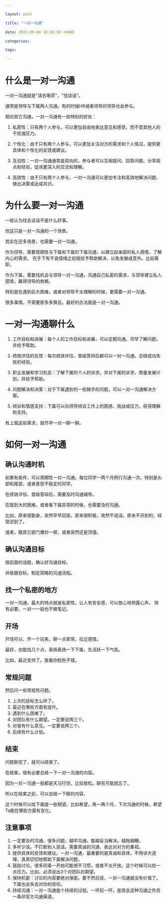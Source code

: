 ```yaml
---

layout: post

title: "一对一沟通"

date: 2023-09-04 18:36:50 +0800

categories:

tags:
   
---
```


# 什么是一对一沟通
一对一沟通就是"请去喝茶"，"找谈话"。

通常是领导与下属两人沟通。有的时候HR或者领导的领导也会参与。

相对其它沟通，一对一沟通有一些特别的好处：

1. 私密性：只有两个人参与，可以更加自由地表达意见和感受，而不受其他人的干扰或压力。

2. 个性化：由于只有两个人参与，可以更加关注对方的需求和个人情况，提供更具体和个性化的反馈或建议。

3. 互动性：一对一沟通通常是双向的，参与者可以互相提问、回答问题、分享观点和经验，促进更深入的交流和理解。

4. 高效性：由于只有两个人参与，一对一沟通可以更加专注和高效地解决问题、做出决策或达成共识。


# 为什么要一对一沟通

一般认为找去谈话不是什么好事。

但这只是一对一沟通的一个场景。

其实在还多场景，也需要一对一沟通。

作为领导，需要周期性与下属和下属的下属沟通，以建立起亲密的私人感情，了解内心的需求。
在手下有不良情绪之初就给予帮助解决，以免发展成意外。比如离职。

作为下属，需要找机会与领导一对一沟通，沟通自己私密的需求，与领导建立私人感情，赢得领导的依赖。

特别是在遇到巨大困难，或者对领导不太理解的时候，更需要一对一沟通。

很多事情，不需要那多多猜忌。最好的办法就是一对一沟通。

# 一对一沟通聊什么

1. 工作目标和进展：每个人的工作目标和进展，可以定期沟通。尽早了解问题，并给予帮助。

2. 绩效评估的反馈：每次绩效评估、晋级答辩后都可以一对一沟通。总结成功失败的经验。

3. 职业发展和学习机会：了解下属的个人的诉求。并对下属的诉求，商量发展计划，并给予帮助。

4. 问题解决和决策：对于下属遇到的一些棘手的问题，可以一对一沟通解决方案。

5. 倾诉和情感支持：下属可以向领导倾诉工作上的困惑、挑战或压力，获得理解和支持。

有上面这些需求，就尽早一对一聊一聊。


# 如何一对一沟通


## 确认沟通时机
如果有条件，可以周期性一对一沟通。每位同学一两个月例行沟通一次。特别是头部和尾部，或者表现不稳定的同学。

在绩效评估、晋级答辩后，需要及时沟通辅导。

在取到大的困难，或者看下属异常的时候，也需要及时沟通。

比如，原来很勤奋，突然早早回家。原来很积极，突然不说话。原来不迟到的，经常迟到了。

或者，跟其它部门爆炒一顿，或者突然还是顶撞。

## 确认沟通目标
按前面的话题，确认好沟通目标。

并依据目标，制定简略的沟通流程。

## 找一个私密的地方
一对一沟通，最大的特点就是私密性。让人有安全感，可以放心地袒露心声。
除有必要，一对一一般也不做笔记。

## 开场
开场可以，开一个玩笑。聊一点家常，拉近感情。

最好，也能找几个点，表扬表扬一下下属，先活跃一下气氛。

比如，最近变帅了。我看你脸色不错。

## 常规问题
然后问一些常规性问题。

1. 上次的目标怎么样了。
2. 最近在哪些方面有提升。
3. 遇到什么困难了。
4. 对团队有什么期望。一定要说两三个。
5. 对谁有什么意见。一定要说两三个。
6. 后续有什么计划。

## 结束
问题聊完了，就可以结束了。

在结束，很有必要总结一下一对一沟通的内容。

因为一对一沟通一般都是天马行空，比较放松。聊完可能就忘了。

所以在结束之前，可以总结一下聊的内容。

这个时候可以给下属提一些期望。比如希望，再一两个月，下次沟通的时候，希望Ta能在哪些方面有变化。

## 注意事项
1. 一定要及时沟通。很多问题，越早沟通，能越妥当解决。越拖越糟。
2. 多听少说。不打断别人说话。需要真诚的沟通，表达对对方的重视。
3. 提供具体的反馈和建议。一对一沟通，最重要的是真诚和具体。不用讲大道理，真真切切地帮助下属解决问题。
4. 鼓励讨论。很多同事一开始可能很不习惯，或者不太开放。这个时候可以给一点压力。比如，必须说出3个对团队的期望。
5. 保持机密：讨论的内容要绝对保密。要不然后续，一对一沟通就没有价值了。下属也会失去对你的信任。
6. 持续沟通：一对一沟通是个持续的过程。一环扣一环，是周会这种沟通之外另一条非官方沟通渠道。



